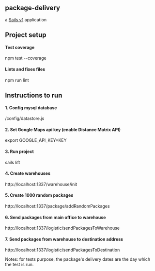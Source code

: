 ## package-delivery

a [Sails v1](https://sailsjs.com) application


## Project setup
#### Test coverage
npm test --coverage

#### Lints and fixes files
npm run lint

## Instructions to run
#### 1. Config mysql database
/config/datastore.js

#### 2. Set Google Maps api key (enable Distance Matrix API)
export GOOGLE_API_KEY=KEY

#### 3. Run project
sails lift

#### 4. Create warehouses
http://localhost:1337/warehouse/init

#### 5. Create 1000 random packages
http://localhost:1337/package/addRandomPackages

#### 6. Send packages from main office to warehouse
http://localhost:1337/logistic/sendPackagesToWarehouse

#### 7. Send packages from warehouse to destination address
http://localhost:1337/logistic/sendPackagesToDestination

Notes: for tests purpose, the package's delivery dates are the day which the test is run.

